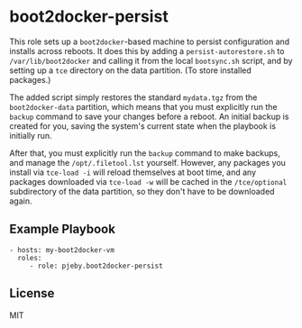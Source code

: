 boot2docker-persist
===================

This role sets up a `boot2docker`-based machine to persist configuration and installs across reboots.  It does this by adding a `persist-autorestore.sh` to `/var/lib/boot2docker` and calling it from the local `bootsync.sh` script, and by setting up a `tce` directory on the data partition.  (To store installed packages.)

The added script simply restores the standard `mydata.tgz` from the `boot2docker-data` partition, which means that you must explicitly run the `backup` command to save your changes before a reboot.  An initial backup is created for you, saving the system's current state when the playbook is initially run.

After that, you must explicitly run the `backup` command to make backups, and manage the `/opt/.filetool.lst` yourself.  However, any packages you install via `tce-load -i` will reload themselves at boot time, and any packages downloaded via `tce-load -w` will be cached in the `/tce/optional` subdirectory of the data partition, so they don't have to be downloaded again.


Example Playbook
----------------

    - hosts: my-boot2docker-vm
      roles:
         - role: pjeby.boot2docker-persist

License
-------

MIT
